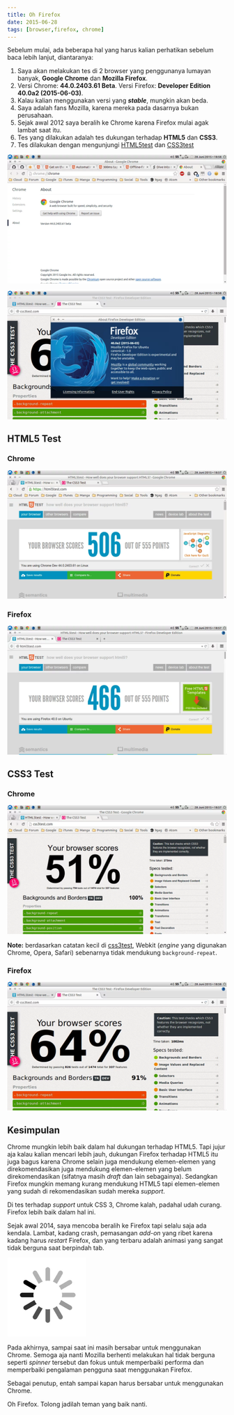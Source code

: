 ```yaml
---
title: Oh Firefox
date: 2015-06-28
tags: [browser,firefox, chrome]
---
```


Sebelum mulai, ada beberapa hal yang harus kalian perhatikan sebelum baca lebih lanjut, diantaranya:
1. Saya akan melakukan tes di 2 browser yang penggunanya lumayan banyak, **Google Chrome** dan **Mozilla Firefox**.
2. Versi Chrome: **44.0.2403.61 Beta**. Versi Firefox: **Developer Edition 40.0a2 (2015-06-03)**.
3. Kalau kalian menggunakan versi yang **_stable_**, mungkin akan beda.
4. Saya adalah fans Mozilla, karena mereka pada dasarnya bukan perusahaan.
5. Sejak awal 2012 saya beralih ke Chrome karena Firefox mulai agak lambat saat itu.
6. Tes yang dilakukan adalah tes dukungan terhadap **HTML5** dan **CSS3**.
7. Tes dilakukan dengan mengunjungi [HTML5test][html5test] dan [CSS3test][css3test]

![Chrome version used](/assets/post-img/chrome-version-tested.webp)

![Firefox version used](/assets/post-img/firefox-version-tested.webp)

## HTML5 Test
### Chrome
![Chrome HTML5 Test Result](/assets/post-img/chrome-html5test-result.webp)

### Firefox
![Firefox HTML5 Test Result](/assets/post-img/firefox-html5test-result.webp)

## CSS3 Test
### Chrome
![Chrome CSS3 Test Result](/assets/post-img/chrome-css3test-result.webp)

**Note:** berdasarkan catatan kecil di [css3test][css3test], Webkit (_engine_ yang digunakan Chrome, Opera, Safari) sebenarnya tidak mendukung `background-repeat`.

### Firefox
![Firefox CSS3 Test Result](/assets/post-img/firefox-css3test-result.webp)

## Kesimpulan
Chrome mungkin lebih baik dalam hal dukungan terhadap HTML5. Tapi jujur aja kalau kalian mencari lebih jauh, dukungan Firefox terhadap HTML5 itu juga bagus karena Chrome selain juga mendukung elemen-elemen yang direkomendasikan juga mendukung elemen-elemen yang belum direkomendasikan (sifatnya masih _draft_ dan lain sebagainya). Sedangkan Firefox mungkin memang kurang mendukung HTML5 tapi elemen-elemen yang sudah di rekomendasikan sudah mereka _support_.

Di tes terhadap _support_ untuk CSS 3, Chrome kalah, padahal udah curang. Firefox lebih baik dalam hal ini.

Sejak awal 2014, saya mencoba beralih ke Firefox tapi selalu saja ada kendala. Lambat, kadang crash, pemasangan _add-on_ yang ribet karena kadang harus _restart_ Firefox, dan yang terbaru adalah animasi yang sangat tidak berguna saat berpindah tab.

![Spinner on latest Firefox](/assets/post-img/oooh.webp)

Pada akhirnya, sampai saat ini masih bersabar untuk menggunakan Chrome. Semoga aja nanti Mozilla berhenti melakukan hal tidak berguna seperti _spinner_ tersebut dan fokus untuk memperbaiki performa dan memperbaiki pengalaman pengguna saat menggunakan Firefox.

Sebagai penutup, entah sampai kapan harus bersabar untuk menggunakan Chrome.

Oh Firefox. Tolong jadilah teman yang baik nanti.

[html5test]: https://html5test.com
[css3test]: http://css3test.com
